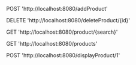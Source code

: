 POST 'http://localhost:8080/addProduct'

DELETE 'http://localhost:8080/deleteProduct/{id}'

GET 'http://localhost:8080/product/{search}'

GET 'http://localhost:8080/products'

POST 'http://localhost:8080/displayProduct/1'

